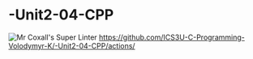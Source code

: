 # -Unit2-04-CPP
![Mr Coxall's Super Linter](https://github.com/CS3U-C-Programming-Volodymyr-K/-Unit2-04-CPP/workflows/Mr%20Coxall's%20Super%20Linter/badge.svg)
https://github.com/ICS3U-C-Programming-Volodymyr-K/-Unit2-04-CPP/actions/
